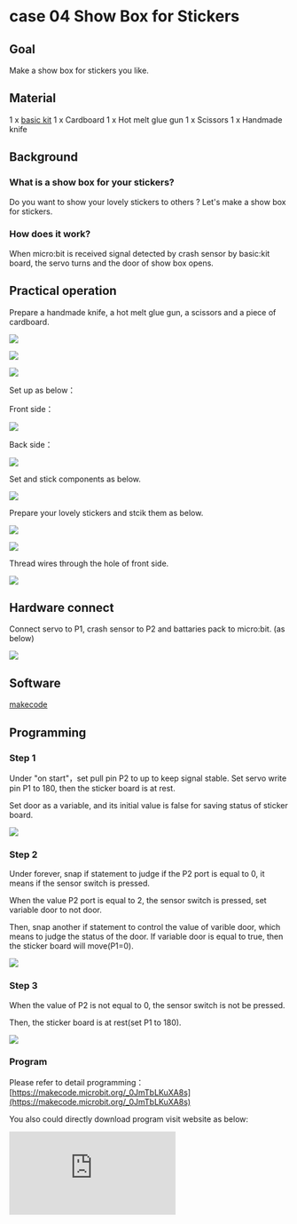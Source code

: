 ﻿# case 04 Show Box for Stickers

## Goal


 Make a show box for stickers you like.

## Material

1 x [basic kit](https://shop.elecfreaks.com/products/elecfreaks-micro-bit-beginner-basic-kit-without-micro-bit-board?_pos=1&_sid=b2a4954fa&_ss=r)
 1 x Cardboard
 1 x Hot melt glue gun
 1 x Scissors
 1 x Handmade knife



## Background

### What is a show box for your stickers?

 Do you want to show your lovely stickers to others ? Let's make a show box for stickers.


### How does it work?

 When micro:bit is received signal detected by crash sensor by basic:kit board, the servo turns and the door of show box opens.



## Practical operation

Prepare a handmade knife, a hot melt glue gun, a scissors and a piece of cardboard.

![](https://wiki-media-ef.oss-cn-hongkong.aliyuncs.com//images/PuJE7uj.jpg)

![](https://wiki-media-ef.oss-cn-hongkong.aliyuncs.com//images/OsrstYv.jpg)

![](https://wiki-media-ef.oss-cn-hongkong.aliyuncs.com//images/t6A0IwP.jpg)

Set up as below：

Front side：

![](https://wiki-media-ef.oss-cn-hongkong.aliyuncs.com//images/lNqGReU.jpg)

Back side：

![](https://wiki-media-ef.oss-cn-hongkong.aliyuncs.com//images/CFhFVSw.jpg)

Set and stick components as below.

![](https://wiki-media-ef.oss-cn-hongkong.aliyuncs.com//images/Ht61Ezt.jpg)

Prepare your lovely stickers and stcik them as below.

![](https://wiki-media-ef.oss-cn-hongkong.aliyuncs.com//images/x9URpgH.jpg)

![](https://wiki-media-ef.oss-cn-hongkong.aliyuncs.com//images/qWBA3jV.jpg)


Thread wires through the hole of front side.

![](https://wiki-media-ef.oss-cn-hongkong.aliyuncs.com//images/8qVyDfP.jpg)

## Hardware connect

  Connect servo to P1, crash sensor to P2 and battaries pack to micro:bit. (as below)

![](https://wiki-media-ef.oss-cn-hongkong.aliyuncs.com//images/ENM9JdP.jpg)






## Software


[makecode](https://makecode.microbit.org/#)





## Programming

### Step 1

Under "on start"，set pull pin P2 to up to keep signal stable. Set servo write pin P1 to 180, then the sticker board is at rest.

Set door as a variable, and its initial value is false for saving status of sticker board.

![](https://wiki-media-ef.oss-cn-hongkong.aliyuncs.com//images/OR3keAM.png)

### Step 2

Under forever, snap if statement to judge if the P2 port is equal to 0, it means if the sensor switch is pressed.

When the value P2 port is equal to 2, the sensor switch is pressed, set variable door to not door.

Then, snap another if statement to control the value of varible door, which means to judge the status of the door. If variable door is equal to true, then the sticker board will move(P1=0).

![](https://wiki-media-ef.oss-cn-hongkong.aliyuncs.com//images/LSq6eMr.png)

### Step 3

When the value of P2 is not equal to 0, the sensor switch is not be pressed.

Then, the sticker board is at rest(set P1 to 180).

![](https://wiki-media-ef.oss-cn-hongkong.aliyuncs.com//images/DDbGunP.png)




### Program

Please refer to detail programming：[https://makecode.microbit.org/_0JmTbLKuXA8s](https://makecode.microbit.org/_0JmTbLKuXA8s)

You also could directly download program visit website as below:

<div
    style={{
        position: 'relative',
        paddingBottom: '60%',
        overflow: 'hidden',
    }}
>
    <iframe
        src="https://makecode.microbit.org/_0JmTbLKuXA8s"
        frameborder="0"
        sandbox="allow-popups allow-forms allow-scripts allow-same-origin"
        style={{
            position: 'absolute',
            width: '100%',
            height: '100%',
        }}
    />
</div>

## Result

Press the crash module, your stickers begins to moving.

![](https://wiki-media-ef.oss-cn-hongkong.aliyuncs.com//images/ZqjLRFB.gif)

## Think

How to show more stickers to your friends？

## Questions



## More Information
